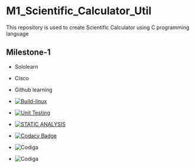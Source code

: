 # M1_Scientific_Calculator_Util
This repository is used to create Scientific Calculator using C programming language

## Milestone-1
* Sololearn
* Cisco
* Github learning



* [![Build-linux](https://github.com/purushottamnaiduallu/M1_Scientific_Calculator_Util/actions/workflows/main.yml/badge.svg)](https://github.com/purushottamnaiduallu/M1_Scientific_Calculator_Util/actions/workflows/main.yml)

* [![Unit Testing](https://github.com/purushottamnaiduallu/M1_Scientific_Calculator_Util/actions/workflows/unittestmain.yml/badge.svg)](https://github.com/purushottamnaiduallu/M1_Scientific_Calculator_Util/actions/workflows/unittestmain.yml)

* [![STATIC ANALYSIS](https://github.com/purushottamnaiduallu/M1_Scientific_Calculator_Util/actions/workflows/cppcheckmain.yml/badge.svg)](https://github.com/purushottamnaiduallu/M1_Scientific_Calculator_Util/actions/workflows/cppcheckmain.yml)

* [![Codacy Badge](https://app.codacy.com/project/badge/Grade/0568cc753f394717bcaa66fef29d83d1)](https://www.codacy.com/gh/purushottamnaiduallu/M1_Scientific_Calculator_Util/dashboard?utm_source=github.com&amp;utm_medium=referral&amp;utm_content=purushottamnaiduallu/M1_Scientific_Calculator_Util&amp;utm_campaign=Badge_Grade)

* ![Codiga](https://api.codiga.io/project/31233/score/svg)

* ![Codiga](https://api.codiga.io/project/31233/status/svg)
